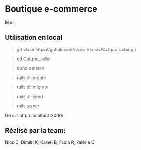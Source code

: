 <h1>Boutique e-commerce</h1> 

lien: 



<h2>Utilisation en local</h2>


> <p>git clone https://github.com/nicoc-irtanos/Cat_pic_seller.git

> cd Cat_pic_seller

> bundle install 

> rails db:create

> rails db:migrate

> rails db:seed

> rails server  

Go sur http://localhost:3000/

<h2>Réalisé par la team:</h2>

Nico C, 
Dimitri K, 
Kamel B, 
Fadia R, 
Valérie C
  
